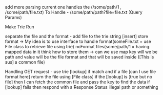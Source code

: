 add more parsing current one handles the (/some/path/1 , /some/path/file.txt)
To Handle - /some/path/path?file=file.txt (Query Params)

Make Trie Run

separate the file and the format  - add file to the trie string [insert] 
                                    store format -> My idea is to use interface to handle 
                                    format(someFile.txt = use File class to retrieve file using trie) 
                                    noFormat files(some/path/1 = having mapped data in it think how to store them -> can we use map key 
                                                    will we be path and value will be the file format and that will be saved inside ([This is sus] a common file)


Handling GET request - use trie [lookup] if match and if a file [can I use file format here] return the file using [File class]
                        if the [lookup] is [true but no file] then I can fetch the common file and pass the key to find the data
                        if [lookup] fails then respond with a Response Status illegal path or something